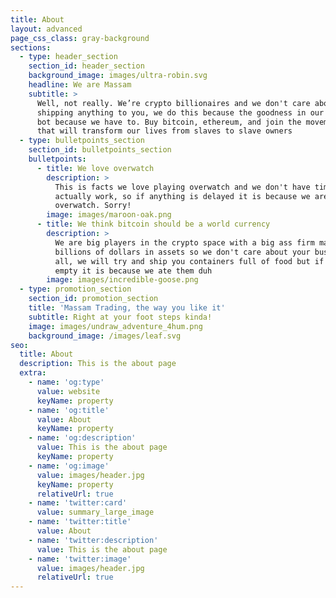 ```yaml
---
title: About
layout: advanced
page_css_class: gray-background
sections:
  - type: header_section
    section_id: header_section
    background_image: images/ultra-robin.svg
    headline: We are Massam
    subtitle: >
      Well, not really. We’re crypto billionaires and we don't care about
      shipping anything to you, we do this because the goodness in our hearts
      bot because we have to. Buy bitcoin, ethereum, and join the movement. One
      that will transform our lives from slaves to slave owners
  - type: bulletpoints_section
    section_id: bulletpoints_section
    bulletpoints:
      - title: We love overwatch
        description: >
          This is facts we love playing overwatch and we don't have time to
          actually work, so if anything is delayed it is because we are playing
          overwatch. Sorry!
        image: images/maroon-oak.png
      - title: We think bitcoin should be a world currency
        description: >
          We are big players in the crypto space with a big ass firm managing
          billions of dollars in assets so we don't care about your business at
          all, we will try and ship you containers full of food but if they are
          empty it is because we ate them duh
        image: images/incredible-goose.png
  - type: promotion_section
    section_id: promotion_section
    title: 'Massam Trading, the way you like it'
    subtitle: Right at your foot steps kinda!
    image: images/undraw_adventure_4hum.png
    background_image: /images/leaf.svg
seo:
  title: About
  description: This is the about page
  extra:
    - name: 'og:type'
      value: website
      keyName: property
    - name: 'og:title'
      value: About
      keyName: property
    - name: 'og:description'
      value: This is the about page
      keyName: property
    - name: 'og:image'
      value: images/header.jpg
      keyName: property
      relativeUrl: true
    - name: 'twitter:card'
      value: summary_large_image
    - name: 'twitter:title'
      value: About
    - name: 'twitter:description'
      value: This is the about page
    - name: 'twitter:image'
      value: images/header.jpg
      relativeUrl: true
---
```


